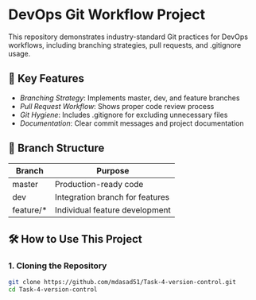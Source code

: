 # DevOps Git Workflow Project

This repository demonstrates industry-standard Git practices for DevOps workflows, including branching strategies, pull requests, and .gitignore usage.

## 📌 Key Features

- *Branching Strategy*: Implements master, dev, and feature branches
- *Pull Request Workflow*: Shows proper code review process
- *Git Hygiene*: Includes .gitignore for excluding unnecessary files
- *Documentation*: Clear commit messages and project documentation

## 🌿 Branch Structure

| Branch    | Purpose                          |
|-----------|----------------------------------|
| master    | Production-ready code            |
| dev     | Integration branch for features  |
| feature/* | Individual feature development |

## 🛠 How to Use This Project

### 1. Cloning the Repository
```bash
git clone https://github.com/mdasad51/Task-4-version-control.git
cd Task-4-version-control
